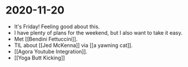 # 2020-11-20

- It's Friday! Feeling good about this.
- I have plenty of plans for the weekend, but I also want to take it easy.
- Met [[Bendini Fettuccini]].
- TIL about [[Jed McKenna]] via [[a yawning cat]].
- [[Agora Youtube Integration]].
- [[Yoga Butt Kicking]]

[//begin]: # "Autogenerated link references for markdown compatibility"
[bendini-fettuccini]: ../bendini-fettuccini "Bendini Fettuccini"
[jed-mckenna]: ../jed-mckenna "Jed McKenna"
[a-yawning-cat]: ../a-yawning-cat "A Yawning Cat"
[agora-youtube-integration]: ../agora-youtube-integration "Agora Youtube Integration"
[yoga-butt-kicking]: ../yoga-butt-kicking "Yoga Butt Kicking"
[//end]: # "Autogenerated link references"